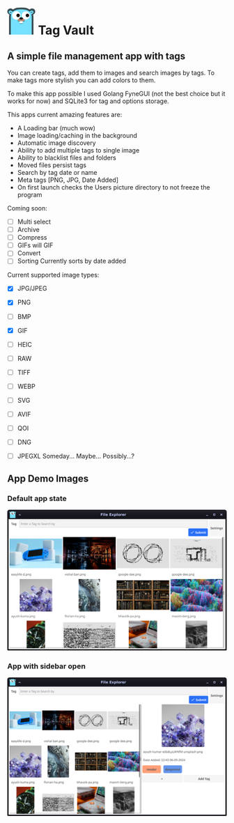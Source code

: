# ![App icon: ](./icon.png) Tag Vault

## A simple file management app with tags

You can create tags, add them to images and search images by tags.
To make tags more stylish you can add colors to them.

To make this app possible I used Golang FyneGUI (not the best choice but it works for now) and SQLite3 for tag and options storage.

This apps current amazing features are:

- A Loading bar (much wow)
- Image loading/caching in the background
- Automatic image discovery
- Ability to add multiple tags to single image
- Ability to blacklist files and folders
- Moved files persist tags
- Search by tag date or name
- Meta tags [PNG, JPG, Date Added]
- On first launch checks the Users picture directory to not freeze the program

Coming soon:

- [ ] Multi select
- [ ] Archive
- [ ] Compress
- [ ] GIFs will GIF
- [ ] Convert
- [ ] Sorting Currently sorts by date added

Current supported image types:

- [x] JPG/JPEG
- [x] PNG
- [ ] BMP
- [x] GIF
- [ ] HEIC
- [ ] RAW
- [ ] TIFF
- [ ] WEBP
- [ ] SVG
- [ ] AVIF
- [ ] QOI
- [ ] DNG


- [ ] JPEGXL Someday... Maybe... Possibly...?

## App Demo Images

### Default app state

![App window demo: ](./demo.png)

### App with sidebar open

![App tag demo: ](./demo-tags.png)
